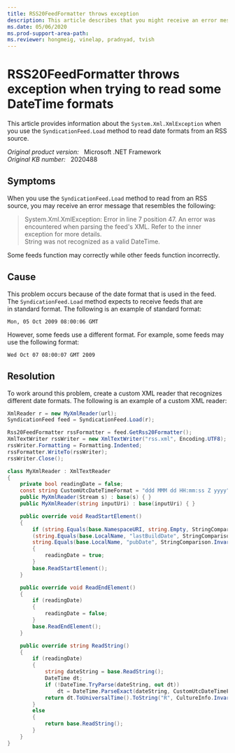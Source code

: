```yaml
---
title: RSS20FeedFormatter throws exception
description: This article describes that you might receive an error message when you use the SyndicationFeed.Load method to read from an RSS source.
ms.date: 05/06/2020
ms.prod-support-area-path: 
ms.reviewer: hongmeig, vinelap, pradnyad, tvish
---
```

# RSS20FeedFormatter throws exception when trying to read some DateTime formats

This article provides information about the `System.Xml.XmlException` when you use the `SyndicationFeed.Load` method to read date formats from an RSS source.

_Original product version:_ &nbsp; Microsoft .NET Framework  
_Original KB number:_ &nbsp; 2020488

## Symptoms

When you use the `SyndicationFeed.Load` method to read from an RSS source, you may receive an error message that resembles the following:

> System.Xml.XmlException: Error in line 7 position 47. An error was encountered when parsing the feed's XML. Refer to the inner exception for more details.  
> String was not recognized as a valid DateTime.

Some feeds function may correctly while other feeds function incorrectly.

## Cause

This problem occurs because of the date format that is used in the feed.  The `SyndicationFeed.Load` method expects to receive feeds that are in standard format. The following is an example of standard format:

`Mon, 05 Oct 2009 08:00:06 GMT`

However, some feeds use a different format. For example, some feeds may use the following format:

`Wed Oct 07 08:00:07 GMT 2009`

## Resolution

To work around this problem, create a custom XML reader that recognizes different date formats. The following is an example of a custom XML reader:

```csharp
XmlReader r = new MyXmlReader(url);
SyndicationFeed feed = SyndicationFeed.Load(r);

Rss20FeedFormatter rssFormatter = feed.GetRss20Formatter();
XmlTextWriter rssWriter = new XmlTextWriter("rss.xml", Encoding.UTF8);
rssWriter.Formatting = Formatting.Indented;
rssFormatter.WriteTo(rssWriter);
rssWriter.Close();

class MyXmlReader : XmlTextReader
{
    private bool readingDate = false;
    const string CustomUtcDateTimeFormat = "ddd MMM dd HH:mm:ss Z yyyy"; // Wed Oct 07 08:00:07 GMT 2009
    public MyXmlReader(Stream s) : base(s) { }
    public MyXmlReader(string inputUri) : base(inputUri) { }

    public override void ReadStartElement()
    {
        if (string.Equals(base.NamespaceURI, string.Empty, StringComparison.InvariantCultureIgnoreCase) &&
        (string.Equals(base.LocalName, "lastBuildDate", StringComparison.InvariantCultureIgnoreCase) ||
        string.Equals(base.LocalName, "pubDate", StringComparison.InvariantCultureIgnoreCase)))
        {
            readingDate = true;
        }
        base.ReadStartElement();
    }

    public override void ReadEndElement()
    {
        if (readingDate)
        {
            readingDate = false;
        }
        base.ReadEndElement();
    }

    public override string ReadString()
    {
        if (readingDate)
        {
            string dateString = base.ReadString();
            DateTime dt;
            if (!DateTime.TryParse(dateString, out dt))
                dt = DateTime.ParseExact(dateString, CustomUtcDateTimeFormat, CultureInfo.InvariantCulture);
            return dt.ToUniversalTime().ToString("R", CultureInfo.InvariantCulture);
        }
        else
        {
            return base.ReadString();
        }
    }
}
```
